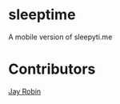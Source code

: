 sleeptime
=========

A mobile version of sleepyti.me

# Contributors

[Jay Robin](https://news.ycombinator.com/user?id=jayrobin)